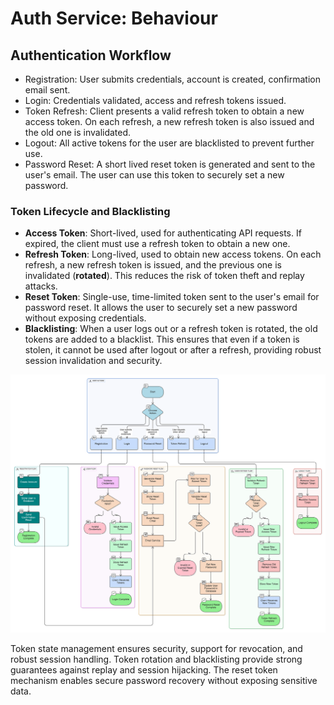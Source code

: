 # Auth Service: Behaviour

## Authentication Workflow

- Registration: User submits credentials, account is created, confirmation email sent.
- Login: Credentials validated, access and refresh tokens issued.
- Token Refresh: Client presents a valid refresh token to obtain a new access token.
  On each refresh, a new refresh token is also issued and the old one is invalidated.
- Logout: All active tokens for the user are blacklisted to prevent further use.
- Password Reset: A short lived reset token is generated and sent to the user's email.
  The user can use this token to securely set a new password.

### Token Lifecycle and Blacklisting

- **Access Token**: Short-lived, used for authenticating API requests.
  If expired, the client must use a refresh token to obtain a new one.
- **Refresh Token**: Long-lived, used to obtain new access tokens.
  On each refresh, a new refresh token is issued, and the previous one is invalidated (**rotated**).
  This reduces the risk of token theft and replay attacks.
- **Reset Token**: Single-use, time-limited token sent to the user's email for password reset.
  It allows the user to securely set a new password without exposing credentials.
- **Blacklisting**: When a user logs out or a refresh token is rotated,
  the old tokens are added to a blacklist. This ensures that even if a token is stolen,
  it cannot be used after logout or after a refresh, providing robust session invalidation and security.

![Auth Service Behavior](../../images/AuthBehavior.svg "Auth service Behavior")

Token state management ensures security,
support for revocation, and robust session handling.
Token rotation and blacklisting provide strong guarantees against replay and session hijacking.
The reset token mechanism enables secure password recovery without exposing sensitive data. 
